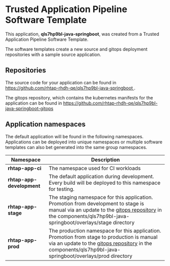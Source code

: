 # Trusted Application Pipeline Software Template

This application, **qls7hp9bl-java-springboot**, was created from a Trusted Application Pipeline Software Template.

The software templates create a new source and gitops deployment repositories with a sample source application. 

## Repositories

The source code for your application can be found in [https://github.com/rhtap-rhdh-qe/qls7hp9bl-java-springboot ](https://github.com/rhtap-rhdh-qe/qls7hp9bl-java-springboot ).
 
The gitops repository, which contains the kubernetes manifests for the application can be found in 
[https://github.com/rhtap-rhdh-qe/qls7hp9bl-java-springboot-gitops ](https://github.com/rhtap-rhdh-qe/qls7hp9bl-java-springboot-gitops ) 

## Application namespaces 

The default application will be found in the following namespaces. Applications can be deployed into unique namespaces or multiple software templates can also bet generated into the same group namespaces.  

|  Namespace   |  Description   |  
| -------- | -------- |
| **rhtap-app-ci** | The namespace used for CI workloads |
| **rhtap-app-development** | The default application during development. Every build will be deployed to this namespace for testing. |
| **rhtap-app-stage** | The staging namespace for this application. Promotion from development to stage is manual via an update to the [gitops repository](https://github.com/rhtap-rhdh-qe/qls7hp9bl-java-springboot-gitops ) in the components/qls7hp9bl-java-springboot/overlays/stage directory |
| **rhtap-app-prod** | The production namespace for this application. Promotion from stage to production is manual via an update to the [gitops repository](https://github.com/rhtap-rhdh-qe/qls7hp9bl-java-springboot-gitops ) in the components/qls7hp9bl-java-springboot/overlays/prod directory |